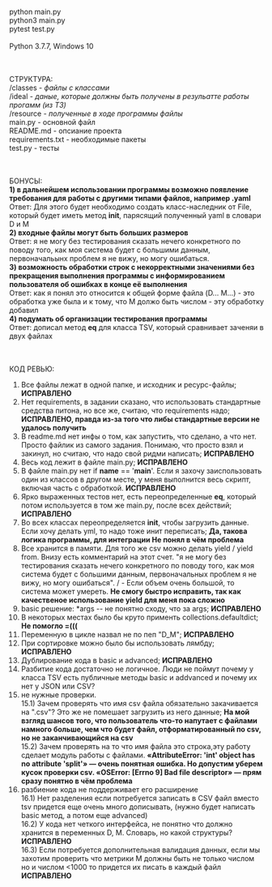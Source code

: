 python main.py<br>
python3 main.py<br>
pytest test.py<br><br>
Python 3.7.7, Windows 10

<br><br>
СТРУКТУРА:<br>
/classes - <i>файлы с классами</i><br>
/ideal - <i>даные, которые должны быть получены в резульатте работы прогамм (из ТЗ)</i><br>
/resource - <i>полученные в ходе программы файлы</i><br>
main.py - основной файл<br>
README.md - опсиание проекта<br>
requirements.txt - необходимые пакеты<br>
test.py - тесты

<br><br>
БОНУСЫ:<br>
<b>1) в дальнейшем использовании программы возможно появление требования для работы с другими типами файлов, например .yaml </b><br>
Ответ: Для этого будет необходимо создать класс-наследник от File, который будет иметь метод __init__, парясящий полученный yaml в словари D и М <br>
<b>2) входные файлы могут быть больших размеров</b><br>
Ответ: я не могу без тестирования сказать нечего конкретного по поводу того, как моя система будет с большими данным, первоначальынх проблем я не вижу, но могу ошибаться.<br>
<b>3) возможность обработки строк с некорректными значениями без прекращения выполнения программы с информированием пользователя об ошибках в конце её выполнения</b><br>
Ответ: как я понял это относится к общей форме файла (D... M...) - это обработка уже была и к тому, что M должо быть числом - эту обработку добавил<br>
<b>4) подумать об организации тестирования программы</b> <br>
Ответ: дописал метод __eq__ для класса TSV, который сравнивает заченяи в двух файлах<br>

<br><br>
КОД РЕВЬЮ:
1) Все файлы лежат в одной папке, и исходник и ресурс-файлы; <b>ИСПРАВЛЕНО</b>
2) Нет requirements, в задании сказано, что использовать стандартные средства питона, но все же, считаю, что requirements надо; <b>ИСПРАВЛЕНО, правда из-за того что либы стандартные версии не удалось получить</b>
3) В readme.md нет инфы о том, как запустить, что сделано, а что нет. Просто файлик из самого задания. Понимаю, что просто взял и закинул, но считаю, что надо свой ридми написать; <b>ИСПРАВЛЕНО</b>
4) Весь код лежит в файле main.py; <b>ИСПРАВЛЕНО</b>
5) В файле main.py нет if __name__ == '__main__'. Если я захочу заиспользовать один из классов в другом месте, у меня выполнится весь скрипт, включая часть с обработкой. <b>ИСПРАВЛЕНО</b>
6) Ярко выраженных тестов нет, есть переопределенные __eq__, который потом используется в том же main.py, после всех действий; <b>ИСПРАВЛЕНО</b>
7) Во всех классах переопределяется __init__, чтобы загрузить данные. Если хочу делать yml, то надо тоже инит переписать; <b>Да, такова логика программы, для интеграции Не понял в чём проблема</b>
8) Все хранится в памяти. Для того же csv можно делать yield / yield from. Внизу есть комментарий на этот счет. "я не могу без тестирования сказать нечего конкретного по поводу того, как моя система будет с большими данным, первоначальных проблем я не вижу, но могу ошибаться". / - Если объем очень большой, то система может умереть. <b>Не смогу быстро исправить, так как качественое использование yield для меня пока сложно</b>
9) basic решение: *args -- не понятно сходу, что за args; <b>ИСПРАВЛЕНО</b>
10) В некоторых местах было бы круто применть collections.defaultdict; <b>Не помогло =(((</b>
11) Переменную в цикле назвал не по пеп "D_M"; <b>ИСПРАВЛЕНО</b>
12) При сортировке можно было бы использовать лямбду; <b>ИСПРАВЛЕНО</b>
13) Дублирование кода в basic и advanced; <b>ИСПРАВЛЕНО</b>
14) Разбитие кода достаточно не логичное. Люди не поймут почему у класса TSV есть публичные методы basic и addvanced и почему их нет у JSON или CSV?
15) не нужные проверки.
<br>15.1) Зачем проверять что имя csv файла обязательно закачивается на ".csv"? Это же не помешает загрузить из него данные; <b>На мой взгляд шансов того, что пользователь что-то напутает с файлами намного больше, чем что будет файл, отформатированный по csv, но не заканчивающийся на csv</b>
<br>15.2) Зачем проверять на то что имя файла это строка,эту работу сделает модуль работы с файлами. <b>«AttributeError: 'int' object has no attribute 'split'» — очень понятная ошибка. Но допустим уберем кусок проверки csv. «OSError: [Errno 9] Bad file descriptor» — прям сразу понятно в чём проблема</b>
16) разбиение кода не поддерживает его расширение
<br>16.1) Нет разделения если потребуется записать в CSV файл вместо tsv придется еще очень много дописывать, (нужно будет написать basic метод, а потом еще advanced)
<br>16.2) У кода нет четкого интерфейса, не понятно что должно хранится в переменных D, M. Словарь, но какой структуры? <b>ИСПРАВЛЕНО</b>
<br>16.3) Если потребуется дополнительная валидация данных, если мы захотим проверить что метрики M должны быть не только числом но и числом <1000 то придется их писать в каждый файл <b>ИСПРАВЛЕНО</b>
